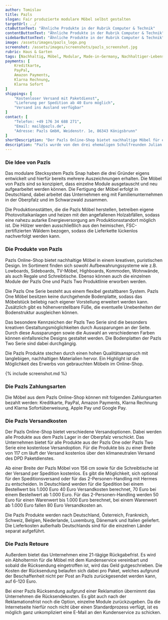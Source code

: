```yaml
---
author: Tomislav
title: Pazls
slogan: Fair produzierte modulare Möbel selbst gestalten
targetUrl: ../
ctaButtonText: "Ähnliche Produkte in der Rubrik Computer & Technik"
contentButtonText: "Ähnliche Produkte in der Rubrik Computer & Technik"
sidebarButtonText: "Ähnliche Produkte in der Rubrik Computer & Technik"
image: /assets/images/pazls_logo.png
screenshot: /assets/images/screenshots/pazls_screenshot.jpg
rubric: Haus & Garten
tags: [Nachhaltig, Möbel, Modular, Made-in-Germany, Nachhaltiger-Lebensstil]
payments: [
    Kreditkarte,
    PayPal,
    Amazon Payments,
    Klarna Rechnung,
    Klarna Sofort
]
shippings: [
    "Kostenloser Versand mit Paketdienst",
    "Lieferung per Spedition ab 40 Euro möglich",
    "Versand ins Ausland verfügbar"
]
contact: [
    "Telefon: +49 176 34 688 271",
    "Email: mail@pazls.de",
    "Adresse: Pazls GmbH, Weidenstr. 1e, 86343 Königsbrunn"
]
shortDescription: "Der Pazls Online-Shop bietet nachhaltige Möbel für eine flexible Gestaltung. Die Produkte von Pazls verbinden dabei Ästhetik mit Nachhaltigkeit und schaffen eine Alternative zu bestehenden konventionellen Möbeln."
description: "Pazls wurde von den drei ehemaligen Schulfreunden Julian Bäßler, Thomas Poddey und Philipp McRae gegründet, mit dem Ziel, ein modulares Möbelsystem zu entwickeln. Bei diesem System sind die einzelnen Komponenten austauschbar und die Möbel können kreativ und flexibel angeordnet werden."
---
```


### Die Idee von Pazls

Das modulare Stecksystem Pazls Snap haben die drei Gründer eigens entwickelt und hierfür bereits mehrere Auszeichnungen erhalten. Die Möbel von Pazls sind so konzipiert, dass einzelne Module ausgetauscht und neu aufgearbeitet werden können. Die Fertigung der Möbel erfolgt in Deutschland, dabei arbeitet das Unternehmen eng mit Familienunternehmen in der Oberpfalz und im Schwarzwald zusammen.

Die Produktionsstätten, die die Pazls Möbel herstellen, betreiben eigene Photovoltaikanlagen und heizen mit den angefallenen Holzabfällen, sodass eine nahezu autarke Energieversorgung am Produktionsstandort möglich ist. Die Hölzer werden ausschließlich aus den heimischen, FSC-zertifizierten Wäldern bezogen, sodass die Lieferkette lückenlos nachverfolgt werden kann.

### Die Produkte von Pazls

Pazls Online-Shop bietet nachhaltige Möbel in einem kreativen, puristischen Design. Im Sortiment finden sich sowohl Aufbewahrungssysteme wie z.B. Lowboards, Sideboards, TV-Möbel, Highboards, Kommoden, Wohnwände, als auch Regale und Schreibtische. Ebenso können auch die einzelnen Module der Pazls One und Pazls Two Produktlinie erworben werden.

Die Pazls One Serie besteht aus einem flexibel gestaltbaren System. Pazls One Möbel besitzen keine durchgehende Bodenplatte, sodass das Möbelstück beliebig nach eigener Vorstellung erweitert werden kann. Zusätzlich gibt es höhenverstellbare Füße, die eventuelle Unebenheiten der Bodenstruktur ausgleichen können.

Das besondere Kennzeichen der Pazls Two Serie sind die besonders kreativen Gestaltungsmöglichkeiten durch Aussparungen an der Seite. Durch diese Aussparungen sowie die Auswahl an verschiedenen Farben können einfallsreiche Designs gestaltet werden. Die Bodenplatten der Pazls Two Serie sind dabei durchgängig.

Die Pazls Produkte stechen durch einen hohen Qualitätsanspruch mit langlebigen, nachhaltigen Materialien hervor. Ein Highlight ist die Möglichkeit des Erwerbs von gebrauchten Möbeln im Online-Shop.

{% include screenshot.md %}

### Die Pazls Zahlungsarten

Die Möbel aus dem Pazls Online-Shop können mit folgenden Zahlungsarten bezahlt werden: Kreditkarte, PayPal, Amazon Payments, Klarna Rechnung und Klarna Sofortüberweisung, Apple Pay und Google Pay.

### Die Pazls Versandkosten

Der Pazls Online-Shop bietet verschiedene Versandoptionen. Dabei werden alle Produkte aus dem Pazls Lager in der Oberpfalz verschickt. Das Unternehmen bietet für alle Produkte aus der Pazls One oder Pazls Two Serie eine kostenlose Versandoption. Für die Produkte bis zu einer Breite von 117 cm läuft der Versand kostenlos über den klimaneutralen Versand des DPD Paketdienstes.

Ab einer Breite der Pazls Möbel von 156 cm sowie für die Schreibtische ist der Versand per Spedition kostenlos. Es gibt die Möglichkeit, sich optional für den Speditionsversand oder für das 2-Personen-Handling mit Hermes zu entscheiden. In Deutschland werden für die Spedition bei einem Bestellwert bis 1.000 Euro 40 Euro Versandkosten berechnet, 70 Euro bei einem Bestellwert ab 1.000 Euro. Für das 2-Personen-Handling werden 50 Euro für einen Warenwert bis 1.000 Euro berechnet, bei einem Warenwert ab 1.000 Euro fallen 80 Euro Versandkosten an. 

Die Pazls Produkte werden nach Deutschland, Österreich, Frankreich, Schweiz, Belgien, Niederlande, Luxemburg, Dänemark und Italien geliefert. Die Lieferkosten außerhalb Deutschlands sind für die einzelnen Länder separat aufgeführt.

### Die Pazls Retoure

Außerdem bietet das Unternehmen eine 21-tägige Rückgabefrist. Es wird ein Abholtermin für die Möbel mit dem Kundenservice vereinbart und sobald die Rücksendung eingetroffen ist, wird das Geld gutgeschrieben. Die Kosten der Rücksendung belaufen sich dabei pro Paket, welches aufgrund der Beschaffenheit nicht per Post an Pazls zurückgesendet werden kann, auf 6-120 Euro.

Bei einer Pazls Rücksendung aufgrund einer Reklamation übernimmt das Unternehmen die Rücksendekosten. Es gibt auch nach der Reklamationsfrist noch die Option, einzelne Module zurückzugeben. Da die Internetseite hierfür noch nicht über einen Standardprozess verfügt, ist es möglich ganz unkompliziert eine E-Mail an den Kundenservice zu schicken.